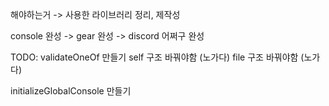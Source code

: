 해야하는거 -> 사용한 라이브러리 정리, 제작성

console 완성 -> gear 완성 -> discord 어쩌구 완성

TODO: validateOneOf 만들기
self 구조 바꿔야함 (노가다)
file 구조 바꿔야함 (노가다)

initializeGlobalConsole 만들기

